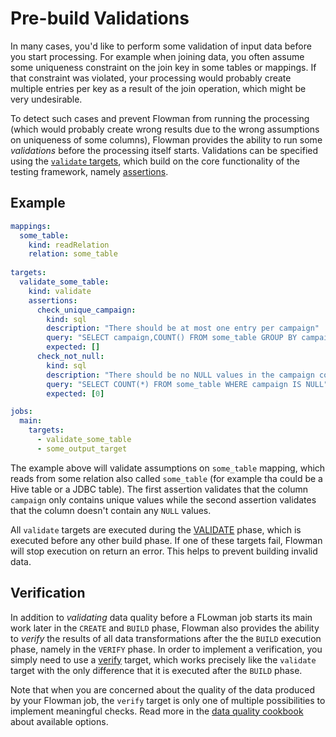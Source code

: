 # Pre-build Validations

In many cases, you'd like to perform some validation of input data before you start processing. For example when
joining data, you often assume some uniqueness constraint on the join key in some tables or mappings. If that
constraint was violated, your processing would probably create multiple entries per key as a result of the join 
operation, which might be very undesirable.

To detect such cases and prevent Flowman from running the processing (which would probably create wrong results
due to the wrong assumptions on uniqueness of some columns), Flowman provides the ability to run some *validations*
before the processing itself starts. Validations can be specified using the 
[`validate` targets](../spec/target/validate.md), which build on the core functionality of the testing framework,
namely [assertions](../spec/assertion/index.md).


## Example
```yaml
mappings:
  some_table:
    kind: readRelation
    relation: some_table
    
targets:
  validate_some_table:
    kind: validate
    assertions:
      check_unique_campaign:
        kind: sql
        description: "There should be at most one entry per campaign"
        query: "SELECT campaign,COUNT() FROM some_table GROUP BY campaign HAVING COUNT() > 1"
        expected: []
      check_not_null:
        kind: sql
        description: "There should be no NULL values in the campaign column"
        query: "SELECT COUNT(*) FROM some_table WHERE campaign IS NULL"
        expected: [0]

jobs:
  main:
    targets:
      - validate_some_table
      - some_output_target
```
The example above will validate assumptions on `some_table` mapping, which reads from some relation also called
`some_table` (for example tha could be a Hive table or a JDBC table). The first assertion validates that the column
`campaign` only contains unique values while the second assertion validates that the column doesn't contain any
`NULL` values.

All `validate` targets are executed during the [VALIDATE](../lifecycle.md) phase, which is executed before any other
build phase. If one of these targets fail, Flowman will stop execution on return an error. This helps to prevent
building invalid data.


## Verification

In addition to *validating* data quality before a FLowman job starts its main work later in the `CREATE` and
`BUILD` phase, Flowman also provides the ability to *verify* the results of all data transformations after the
the `BUILD` execution phase, namely in the `VERIFY` phase. In order to implement a verification, you simply need
to use a [verify](../spec/target/verify.md) target, which works precisely like the `validate` target with the only
difference that it is executed after the `BUILD` phase.

Note that when you are concerned about the quality of the data produced by your Flowman job, the `verify` target
is only one of multiple possibilities to implement meaningful checks. Read more in the 
[data quality cookbook](data-quality.md) about available options.
